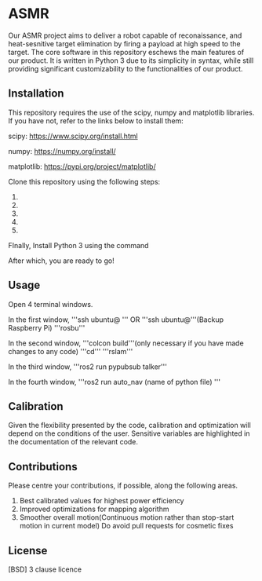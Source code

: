 # ASMR

Our ASMR project aims to deliver a robot capable of reconaissance, and heat-sesnitive target elimination
by firing a payload at high speed to the target. The core software in this repository eschews the main
features of our product. It is written in Python 3 due to its simplicity in syntax, while still providing
significant customizability to the functionalities of our product.

## Installation

This repository requires the use of the scipy, numpy and matplotlib libraries.
If you have not, refer to the links below to install them:

scipy: https://www.scipy.org/install.html

numpy: https://numpy.org/install/

matplotlib: https://pypi.org/project/matplotlib/

Clone this repository using the following steps:

1.

2.

3.

4.

5.

FInally, Install Python 3 using the command 

After which, you are ready to go!

## Usage

Open 4 terminal windows.

In the first window,
'''ssh ubuntu@ ''' OR '''ssh ubuntu@'''(Backup Raspberry Pi)
'''rosbu'''

In the second window,
'''colcon build'''(only necessary if you have made changes to any code)
'''cd'''
'''rslam'''

In the third window,
'''ros2 run pypubsub talker'''

In the fourth window,
'''ros2 run auto_nav (name of python file) '''

## Calibration
Given the flexibility presented by the code, calibration and optimization will depend on
the conditions of the user. Sensitive variables are highlighted in the documentation of the
relevant code.

## Contributions
Please centre your contributions, if possible, along the following areas.
1. Best calibrated values for highest power efficiency
2. Improved optimizations for mapping algorithm
3. Smoother overall motion(Continuous motion rather than stop-start motion in current model)
Do avoid pull requests for cosmetic fixes


## License
[BSD] 3 clause licence






